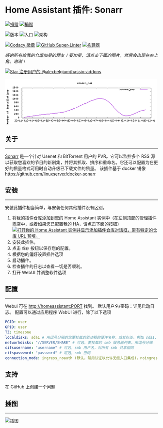 # Home Assistant 插件: Sonarr

[![捐赠][donation-badge]](https://www.buymeacoffee.com/alexbelgium)
[![捐赠][paypal-badge]](https://www.paypal.com/donate/?hosted_button_id=DZFULJZTP3UQA)

![版本](https://img.shields.io/badge/dynamic/json?label=Version&query=%24.version&url=https%3A%2F%2Fraw.githubusercontent.com%2Falexbelgium%2Fhassio-addons%2Fmaster%2Fsonarr%2Fconfig.json)
![入口](https://img.shields.io/badge/dynamic/json?label=Ingress&query=%24.ingress&url=https%3A%2F%2Fraw.githubusercontent.com%2Falexbelgium%2Fhassio-addons%2Fmaster%2Fsonarr%2Fconfig.json)
![架构](https://img.shields.io/badge/dynamic/json?color=success&label=Arch&query=%24.arch&url=https%3A%2F%2Fraw.githubusercontent.com%2Falexbelgium%2Fhassio-addons%2Fmaster%2Fsonarr%2Fconfig.json)

[![Codacy 徽章](https://app.codacy.com/project/badge/Grade/9c6cf10bdbba45ecb202d7f579b5be0e)](https://www.codacy.com/gh/alexbelgium/hassio-addons/dashboard?utm_source=github.com&utm_medium=referral&utm_content=alexbelgium/hassio-addons&utm_campaign=Badge_Grade)
[![GitHub Super-Linter](https://img.shields.io/github/actions/workflow/status/alexbelgium/hassio-addons/weekly-supelinter.yaml?label=Lint%20code%20base)](https://github.com/alexbelgium/hassio-addons/actions/workflows/weekly-supelinter.yaml)
[![构建器](https://img.shields.io/github/actions/workflow/status/alexbelgium/hassio-addons/onpush_builder.yaml?label=Builder)](https://github.com/alexbelgium/hassio-addons/actions/workflows/onpush_builder.yaml)

[donation-badge]: https://img.shields.io/badge/Buy%20me%20a%20coffee%20(no%20paypal)-%23d32f2f?logo=buy-me-a-coffee&style=flat&logoColor=white
[paypal-badge]: https://img.shields.io/badge/Buy%20me%20a%20coffee%20with%20Paypal-0070BA?logo=paypal&style=flat&logoColor=white

_感谢所有给我的仓库加星的朋友！要加星，请点击下面的图片，然后会出现在右上角。谢谢！_

[![Star 注册用户的 @alexbelgium/hassio-addons](https://raw.githubusercontent.com/alexbelgium/hassio-addons/master/.github/stars2.svg)](https://github.com/alexbelgium/hassio-addons/stargazers)

![下载演变](https://raw.githubusercontent.com/alexbelgium/hassio-addons/master/sonarr/stats.png)

## 关于

---

[Sonarr](https://sonarr.tv/) 是一个针对 Usenet 和 BitTorrent 用户的 PVR。它可以监控多个 RSS 源以获取您喜欢的节目的新剧集，并将其抓取、排序和重命名。它还可以配置为在更好的质量格式可用时自动升级已下载文件的质量。
该插件基于 docker 镜像 https://github.com/linuxserver/docker-sonarr

## 安装

---

安装此插件相当简单，与安装任何其他插件没有区别。

1. 将我的插件仓库添加到您的 Home Assistant 实例中（在左侧顶部的管理插件商店中，或者如果您已配置我的 HA，请点击下面的按钮）
   [![打开你的 Home Assistant 实例并显示添加插件仓库对话框，带有特定的仓库 URL 预填。](https://my.home-assistant.io/badges/supervisor_add_addon_repository.svg)](https://my.home-assistant.io/redirect/supervisor_add_addon_repository/?repository_url=https%3A%2F%2Fgithub.com%2Falexbelgium%2Fhassio-addons)
1. 安装此插件。
1. 点击 `保存` 按钮以保存您的配置。
1. 根据您的偏好设置插件选项
1. 启动插件。
1. 检查插件的日志以查看一切是否顺利。
1. 打开 WebUI 并调整软件选项

## 配置

---

Webui 可在 <http://homeassistant:PORT> 找到。
默认用户名/密码：详见启动日志。
配置可以通过应用程序 WebUI 进行，除了以下选项

```yaml
PGID: user
GPID: user
TZ: timezone
localdisks: sda1 # 用逗号分隔的您要挂载的驱动器的硬件名称，或其标签。例如 sda1, sdb1, MYNAS...
networkdisks: "//SERVER/SHARE" # 可选，要挂载的 smb 服务器列表，用逗号分隔
cifsusername: "username" # 可选，smb 用户名，对所有 smb 共享相同
cifspassword: "password" # 可选，smb 密码
connection_mode: ingress_noauth (默认，禁用认证以允许无缝入口集成)，noingress_auth (禁用入口以允许更简单的外部 URL，启用认证)，ingress_auth (同时启用入口和认证)
```

## 支持

在 GitHub 上创建一个问题

## 插图

---

![插图](https://b0b.fr/wp-content/uploads/2016/02/Sonarr-1-1000x924.jpg)

[仓库]: https://github.com/alexbelgium/hassio-addons